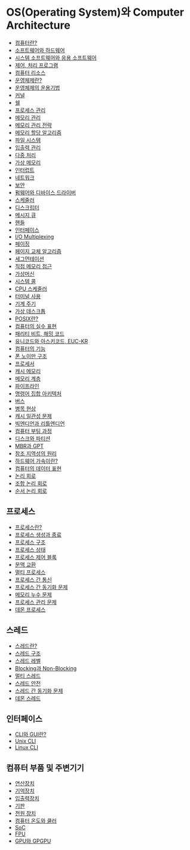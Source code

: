# OS(Operating System)와 Computer Architecture
- [컴퓨터란?](./OSandArchitecture/Computer.md)
- [소프트웨어와 하드웨어]()
- [시스템 소프트웨어와 응용 소프트웨어]()
- [제어, 처리 프로그램]()
- [컴퓨터 리소스]()
- [운영체제란?]()
- [운영체제의 운용기법]()
- [커널]()
- [쉘]()
- [프로세스 관리]()
- [메모리 관리]()
- [메모리 관리 전략]()
- [메모리 할당 알고리즘]()
- [파일 시스템]()
- [입출력 관리]()
- [다중 처리]()
- [가상 메모리]()
- [인터럽트]()
- [네트워크]()
- [보안]()
- [펌웨어와 디바이스 드라이버]()
- [스케줄러]()
- [디스크립터]()
- [메시지 큐]()
- [핸들]()
- [인터페이스]()
- [I/O Multiplexing]()
- [페이징]()
- [페이지 교체 알고리즘]()
- [세그먼테이션]()
- [직접 메모리 접근]()
- [가상머신]()
- [시스템 콜]()
- [CPU 스케줄러]()
- [터미널 사용]()
- [기계 주기]()
- [가상 데스크톱]()
- [POSIX란?]()
- [컴퓨터의 실수 표현]()
- [패리티 비트, 해밍 코드]()
- [유니코드와 아스키코드, EUC-KR]()
- [컴퓨터의 기능]()
- [폰 노이만 구조]()
- [프로세서]()
- [캐시 메모리]()
- [메모리 계층]()
- [파이프라인]()
- [명령어 집합 아키텍처]()
- [버스]()
- [병목 현상]()
- [캐시 일관성 문제]()
- [빅엔디언과 리틀엔디언]()
- [컴퓨터 부팅 과정]()
- [디스크와 파티션]()
- [MBR과 GPT]()
- [참조 지역성의 원리]()
- [하드웨어 가속이란?]()
- [컴퓨터의 데이터 표현]()
- [논리 회로]()
- [조합 논리 회로]()
- [순서 논리 회로]()
## 프로세스
- [프로세스란?]()
- [프로세스 생성과 종료]()
- [프로세스 구조]()
- [프로세스 상태]()
- [프로세스 제어 블록]()
- [문맥 교환]()
- [멀티 프로세스]()
- [프로세스 간 통신]()
- [프로세스 간 동기화 문제]()
- [메모리 누수 문제]()
- [프로세스 관리 문제]()
- [데몬 프로세스]()
## 스레드
- [스레드란?]()
- [스레드 구조]()
- [스레드 레벨]()
- [Blocking과 Non-Blocking]()
- [멀티 스레드]()
- [스레드 안전]()
- [스레드 간 동기화 문제]()
- [데몬 스레드]()
## 인터페이스
- [CLI와 GUI란?]()
- [Unix CLI]()
- [Linux CLI]()
## 컴퓨터 부품 및 주변기기
- [연산장치]()
- [기억장치]()
- [입출력장치]()
- [기판]()
- [전원 장치]()
- [컴퓨터 온도와 쿨러]()
- [SoC]()
- [FPU]()
- [GPU와 GPGPU]()